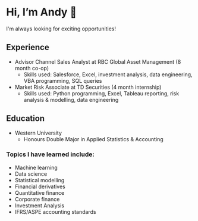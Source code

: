# Hi, I’m Andy 👋

I'm always looking for exciting opportunities!

## Experience 

- Advisor Channel Sales Analyst at RBC Global Asset Management (8 month co-op)
  - Skills used: Salesforce, Excel, investment analysis, data engineering, VBA programming, SQL queries
- Market Risk Associate at TD Securities (4 month internship)
  - Skills used: Python programming, Excel, Tableau reporting, risk analysis & modelling, data engineering
 
## Education
- Western University
  - Honours Double Major in Applied Statistics & Accounting

### Topics I have learned include:

- Machine learning
- Data science
- Statistical modelling
- Financial derivatives
- Quantitative finance
- Corporate finance
- Investment Analysis
- IFRS/ASPE accounting standards
